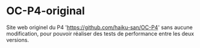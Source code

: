# OC-P4-original
Site web originel du P4 'https://github.com/haiku-san/OC-P4' sans aucune modification, pour pouvoir réaliser des tests de performance entre les deux versions.
